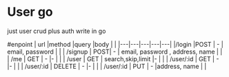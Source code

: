 # User go

just user crud plus auth write in go


 
#enpoint
|  url |method   |query   |body   |   |
|---|---|---|---|---|
|/login  |POST   | -   | email, password  |   |
| /signup  |   POST| -  | email, password , address, name |   |
|  /me |  GET | -  |-   | |
|  /user | GET   | search,skip,limit   |-   |   |
|  /user/:id | GET   | -   |-   |   |
|  /user/:id | DELETE   | -   |-   |   |
|  /user/:id | PUT   | -   |address, name  |   |